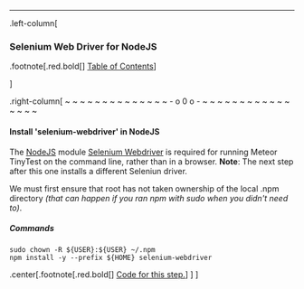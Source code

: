 ---
.left-column[
  ### Selenium Web Driver for NodeJS
.footnote[.red.bold[] [Table of Contents](./)] 
<!-- H -->]
.right-column[
~ ~ ~ ~ ~ ~ ~ ~ ~ ~ ~ ~ ~ ~ - o 0 o - ~ ~ ~ ~ ~ ~ ~ ~ ~ ~ ~ ~ ~ ~ ~ ~

#### Install 'selenium-webdriver' in NodeJS

The [NodeJS](https://nodejs.org/) module [Selenium Webdriver](https://github.com/SeleniumHQ/selenium) is required for running Meteor TinyTest on the command line, rather than in a browser.  **Note**: The next step after this one installs a different Seleniun driver.

We must first ensure that root has not taken ownership of the local .npm directory *(that can happen if you ran npm with sudo when you didn't need to)*.
##### Commands
```terminal
sudo chown -R ${USER}:${USER} ~/.npm
npm install -y --prefix ${HOME} selenium-webdriver
```


<!-- Code for this begins at line #82-->
<!-- B -->
.center[.footnote[.red.bold[] <a href="https://github.com/martinhbramwell/Meteor-CI-Tutorial/blob/master/Step01_PrepareTheMachine.sh#L84" target="_blank">Code for this step.</a>] ]
]
